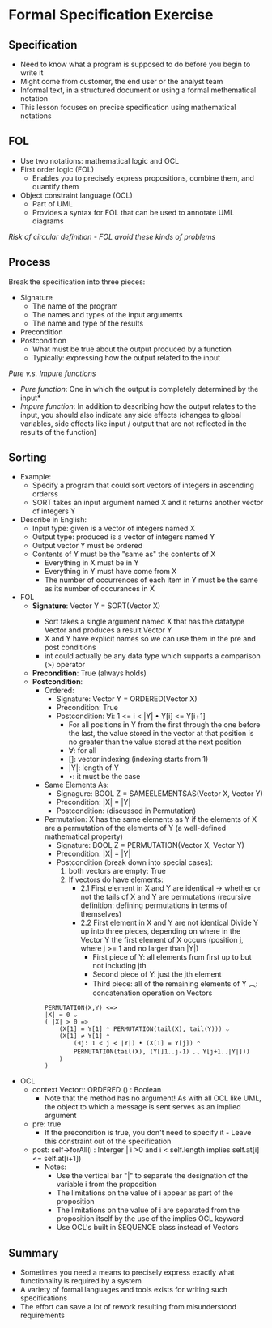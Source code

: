 # Formal Specification Exercise

## Specification
- Need to know what a program is supposed to do before you begin to write it
- Might come from customer, the end user or the analyst team
- Informal text, in a structured document or using a formal methematical notation
- This lesson focuses on precise specification using mathematical notations

## FOL
- Use two notations: mathematical logic and OCL
- First order logic (FOL)
	- Enables you to precisely express propositions, combine them, and quantify them
- Object constraint language (OCL)
	- Part of UML
	- Provides a syntax for FOL that can be used to annotate UML diagrams

*Risk of circular definition - FOL avoid these kinds of problems*
## Process
Break the specification into three pieces:
- Signature
	- The name of the program
	- The names and types of the input arguments
	- The name and type of the results
- Precondition
- Postcondition
	- What must be true about the output produced by a function
	- Typically: expressing how the output related to the input

*Pure v.s. Impure functions*
- *Pure function*: One in which the output is completely determined by the input*
- *Impure function*: In addition to describing how the output relates to the input, you should also indicate any side effects (changes to global variables, side effects like input / output that are not reflected in the results of the function)

## Sorting
- Example: 
	- Specify a program that could sort vectors of integers in ascending orderss
	- SORT takes an input argument named X and it returns another vector of integers Y
- Describe in English:
	- Input type: given is a vector of integers named X
	- Output type: produced is a vector of integers named Y
	- Output vector Y must be ordered
	- Contents of Y must be the "same as" the contents of X
		- Everything in X must be in Y
		- Everything in Y must have come from X
		- The number of occurrences of each item in Y must be the same as its number of occurances in X
- FOL
	- **Signature**: Vector<int> Y = SORT(Vector<int> X)
		- Sort takes a single argument named X that has the datatype Vector<int> and produces a result Vector Y
		- X and Y have explicit names so we can use them in the pre and post conditions
		- int could actually be any data type which supports a comparison (>) operator
	- **Precondition**: True (always holds)
	- **Postcondition**:
		- Ordered:
			- Signature: Vector <int> Y = ORDERED(Vector<int> X)
			- Precondition: True
			- Postcondition: ∀i: 1 <= i < |Y| • Y[i] <= Y[i+1]
				- For all positions in Y from the first through the one before the last, the value stored in the vector at that position is no greater than the value stored at the next position
				- ∀: for all
				- []: vector indexing (indexing starts from 1)
				- |Y|: length of Y
				- •: it must be the case
		- Same Elements As:
			- Signagure: BOOL Z = SAMEELEMENTSAS(Vector <int> X, Vector<int> Y)
			- Precondition: |X| = |Y|
			- Postcondition: (discussed in Permutation)
		- Permutation: X has the same elements as Y if the elements of X are a permutation of the elements of Y (a well-defined mathematical property)
			- Signature: BOOL Z = PERMUTATION(Vector <int> X, Vector<int> Y)
			- Precondition: |X| = |Y| 
			- Postcondition (break down into special cases):
				1. both vectors are empty: True
				2. If vectors do have elements:
					- 2.1 First element in X and Y are identical -> whether or not the tails of X and Y are permutations (recursive definition: defining permutations in terms of themselves)
					- 2.2 First element in X and Y are not identical
						Divide Y up into three pieces, depending on where in the Vector Y the first element of X occurs (position j, where j >= 1 and no larger than |Y|)
						- First piece of Y: all elements from first up to but not including jth
						- Second piece of Y: just the jth element
						- Third piece: all of the remaining elements of Y
							︵: concatenation operation on Vectors
			```
			PERMUTATION(X,Y) <=>
			|X| = 0 ⌵
			( |X| > 0 =>
				(X[1] = Y[1] ⌃ PERMUTATION(tail(X), tail(Y))) ⌵
				(X[1] ≠ Y[1] ⌃
					(∃j: 1 < j < |Y|) • (X[1] = Y[j]) ⌃
					PERMUTATION(tail(X), (Y[]1..j-1) ︵ Y[j+1..|Y|]))
				)
			)
			```
- OCL
	- context Vector:: ORDERED () : Boolean
		- Note that the method has no argument! As with all OCL like UML, the object to which a message is sent serves as an implied argument
	- pre: true
		- If the precondition is true, you don't need to specify it - Leave this constraint out of the specification
	- post: self->forAll(i : Interger | i >0 and i < self.length implies self.at[i] <= self.at[i+1])
		- Notes:
			- Use the vertical bar "|" to separate the designation of the variable i from the proposition
			- The limitations on the value of i appear as part of the proposition
			- The limitations on the value of i are separated from the proposition itself by the use of the implies OCL keyword
			- Use OCL's built in SEQUENCE class instead of Vectors

## Summary
- Sometimes you need a means to precisely express exactly what functionality is required by a system
- A variety of formal languages and tools exists for writing such specifications
- The effort can save a lot of rework resulting from misunderstood requirements